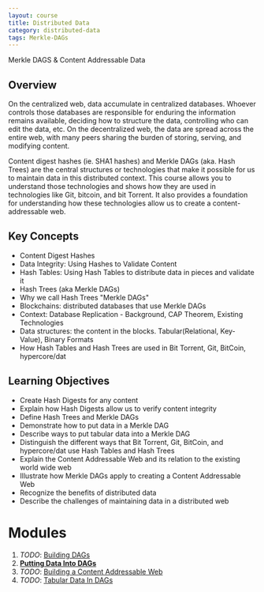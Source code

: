 ```yaml
---
layout: course
title: Distributed Data
category: distributed-data
tags: Merkle-DAGs
---
```

Merkle DAGS & Content Addressable Data

## Overview

On the centralized web, data accumulate in centralized databases.  Whoever controls those databases are responsible for enduring the information remains available, deciding how to structure the data, controlling who can edit the data, etc. On the decentralized web, the data are spread across the entire web, with many peers sharing the burden of storing, serving, and modifying content.

Content digest hashes (ie. SHA1 hashes) and Merkle DAGs (aka. Hash Trees) are the central structures or technologies that make it possible for us to maintain data in this distributed context. This course allows you to understand those technologies and shows how they are used in technologies like Git, bitcoin, and bit Torrent.  It also provides a foundation for understanding how these technologies allow us to create a content-addressable web.

## Key Concepts

* Content Digest Hashes
* Data Integrity: Using Hashes to Validate Content
* Hash Tables: Using Hash Tables to distribute data in pieces and validate it
* Hash Trees (aka Merkle DAGs)
* Why we call Hash Trees "Merkle DAGs"
* Blockchains: distributed databases that use Merkle DAGs
* Context: Database Replication - Background, CAP Theorem, Existing Technologies
* Data structures: the content in the blocks. Tabular(Relational, Key-Value), Binary Formats
* How Hash Tables and Hash Trees are used in Bit Torrent, Git, BitCoin, hypercore/dat

## Learning Objectives

* Create Hash Digests for any content
* Explain how Hash Digests allow us to verify content integrity
* Define Hash Trees and Merkle DAGs
* Demonstrate how to put data in a Merkle DAG
* Describe ways to put tabular data into a Merkle DAG
* Distinguish the different ways that Bit Torrent, Git, BitCoin, and hypercore/dat use Hash Tables and Hash Trees
* Explain the Content Addressable Web and its relation to the existing world wide web
* Illustrate how Merkle DAGs apply to creating a Content Addressable Web
* Recognize the benefits of distributed data
* Describe the challenges of maintaining data in a distributed web

# Modules

1. _TODO_: [Building DAGs](modules/building-dags)
1. **[Putting Data Into DAGs](modules/putting-data-into-dags)**
1. _TODO_: [Building a Content Addressable Web](modules/content-addressable-web)
1. _TODO_: [Tabular Data In DAGs](modules/tabular-data-in-dags)
